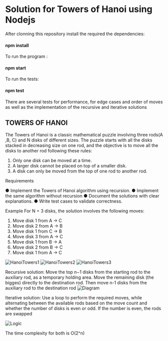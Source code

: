 # Solution for Towers of Hanoi using Nodejs


After clonning this repository install the required the dependencies: 
#### npm install

To run the program : 
#### npm start

To run the tests: 

#### npm test

There are several tests for performance, for edge cases and order of moves as well as the implementation of the recursive and iterative solutions


## TOWERS OF HANOI

The Towers of Hanoi is a classic mathematical puzzle involving three rods(A ,B, C) and N 
disks of different sizes. The puzzle starts with all the disks stacked in decreasing size on one 
rod, and the objective is to move all the disks to another rod following these rules: 
1. Only one disk can be moved at a time. 
2. A larger disk cannot be placed on top of a smaller disk. 
3. A disk can only be moved from the top of one rod to another rod.

Requirements

● Implement the Towers of Hanoi algorithm using recursion.
● Implement the same algorithm without recursion
● Document the solutions with clear explanations.
● Write test cases to validate correctness.

Example 
For N = 3 disks, the solution involves the following moves: 
1. Move disk 1 from A → C 
2. Move disk 2 from A → B 
3. Move disk 1 from C → B 
4. Move disk 3 from A → C 
5. Move disk 1 from B → A 
6. Move disk 2 from B → C 
7. Move disk 1 from A → C


![HanoiTowers1](https://github.com/user-attachments/assets/33e5f4f1-aa5a-4404-a485-733586b38b46)
![HanoiTowers2](https://github.com/user-attachments/assets/9ba48a0b-07ce-44a5-a801-7e27e6e99aa3)
![HanoiTowers3](https://github.com/user-attachments/assets/98154467-e7fb-4e6d-a0aa-08295aa60a93)


Recursive solution: 
Move the top n−1 disks from the starting rod to the auxiliary rod, as a temporary holding area.
Move the remaining disk (the bigges) directly to the destination rod.
Then move n-1 disks from the auxiliary rod to the destination rod
![Diagram](https://github.com/user-attachments/assets/58581a9f-a6fd-458f-b99f-242dcd47a920)



Iterative solution: 
Use a loop to perform the required moves, while alternating between the available rods based on the move count and whether the number of disks is even or odd.
If the number is even, the rods are swapped

![Logic](https://github.com/user-attachments/assets/87d87509-4b4c-45fb-b98e-314f99059241)


The time complexity for both is O(2^n)


